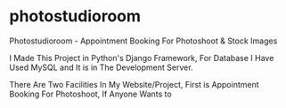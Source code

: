 # photostudioroom
Photostudioroom - Appointment Booking For Photoshoot &amp; Stock Images

I Made This Project in Python's Django Framework, For Database I Have Used MySQL and It is in The Development Server.

There Are Two Facilities In My Website/Project,
First is Appointment Booking For Photoshoot, If Anyone Wants to
